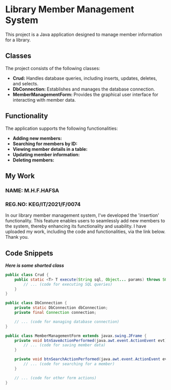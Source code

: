 # Library Member Management System


This project is a Java application designed to manage member information for a library.


## Classes

The project consists of the following classes:

* **Crud:** Handles database queries, including inserts, updates, deletes, and selects.
* **DbConnection:** Establishes and manages the database connection.
* **MemberManagementForm:** Provides the graphical user interface for interacting with member data.

## Functionality

The application supports the following functionalities:

* **Adding new members:**
* **Searching for members by ID:**
* **Viewing member details in a table:**
* **Updating member information:**
* **Deleting members:**

## My Work

 ### NAME: M.H.F.HAFSA
 ### REG.NO: KEG/IT/2021/F/0074

In our library member management system, I've developed the 'insertion' functionality. This feature enables users to seamlessly add new members to the system, thereby enhancing its functionality and usability. I have uploaded my work, including the code and functionalities, via the link below. Thank you.



## Code Snippets

***Here is some shorted class***
```java
public class Crud {
    public static <T> T execute(String sql, Object... params) throws SQLException, ClassNotFoundException {
        // ... (code for executing SQL queries)
    }
}

public class DbConnection {
    private static DbConnection dbConnection;
    private final Connection connection;

    // ... (code for managing database connection)
}

public class MemberManagementForm extends javax.swing.JFrame {
    private void btnSaveActionPerformed(java.awt.event.ActionEvent evt) {
        // ... (code for saving member data)
    }

    private void btnSearchActionPerformed(java.awt.event.ActionEvent evt) {
        // ... (code for searching for a member)
    }

    // ... (code for other form actions)
}


